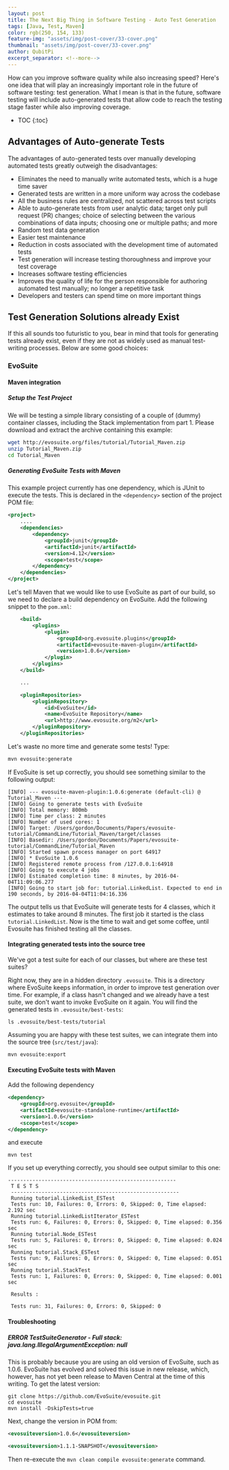 ```yaml
---
layout: post
title: The Next Big Thing in Software Testing - Auto Test Generation
tags: [Java, Test, Maven]
color: rgb(250, 154, 133)
feature-img: "assets/img/post-cover/33-cover.png"
thumbnail: "assets/img/post-cover/33-cover.png"
author: QubitPi
excerpt_separator: <!--more-->
---
```


How can you improve software quality while also increasing speed? Here's one idea that will play an increasingly
important role in the future of software testing: test generation. What I mean is that in the future, software testing
will include auto-generated tests that allow code to reach the testing stage faster while also improving coverage.

<!--more-->

* TOC
{:toc}

## Advantages of Auto-generate Tests

The advantages of auto-generated tests over manually developing automated tests greatly outweigh the disadvantages:

* Eliminates the need to manually write automated tests, which is a huge time saver
* Generated tests are written in a more uniform way across the codebase
* All the business rules are centralized, not scattered across test scripts
* Able to auto-generate tests from user analytic data; target only pull request (PR) changes; choice of selecting
  between the various combinations of data inputs; choosing one or multiple paths; and more
* Random test data generation
* Easier test maintenance
* Reduction in costs associated with the development time of automated tests
* Test generation will increase testing thoroughness and improve your test coverage
* Increases software testing efficiencies
* Improves the quality of life for the person responsible for authoring automated test manually; no longer a repetitive
  task
* Developers and testers can spend time on more important things 

## Test Generation Solutions already Exist

If this all sounds too futuristic to you, bear in mind that tools for generating tests already exist, even if they are
not as widely used as manual test-writing processes. Below are some good choices:

### EvoSuite

#### Maven integration

##### Setup the Test Project

We will be testing a simple library consisting of a couple of (dummy) container classes, including the Stack
implementation from part 1. Please download and extract the archive containing this example:

```bash
wget http://evosuite.org/files/tutorial/Tutorial_Maven.zip
unzip Tutorial_Maven.zip
cd Tutorial_Maven
```

##### Generating EvoSuite Tests with Maven

This example project currently has one dependency, which is JUnit to execute the tests. This is declared in the
`<dependency>` section of the project POM file:

```xml
<project>
    ....
    <dependencies>
        <dependency>
            <groupId>junit</groupId>
            <artifactId>junit</artifactId>
            <version>4.12</version>
            <scope>test</scope>
        </dependency>
    </dependencies>
</project>
```

Let's tell Maven that we would like to use EvoSuite as part of our build, so we need to declare a build dependency on
EvoSuite. Add the following snippet to the `pom.xml`:

```xml
    <build>
        <plugins>
            <plugin>
                <groupId>org.evosuite.plugins</groupId>
                <artifactId>evosuite-maven-plugin</artifactId>
                <version>1.0.6</version>
            </plugin>
        </plugins>
    </build>

    ...

    <pluginRepositories>
        <pluginRepository>
            <id>EvoSuite</id>
            <name>EvoSuite Repository</name>
            <url>http://www.evosuite.org/m2</url>
        </pluginRepository>
    </pluginRepositories>
```

Let's waste no more time and generate some tests! Type:

```bash
mvn evosuite:generate
```

If EvoSuite is set up correctly, you should see something similar to the following output:

```
[INFO] --- evosuite-maven-plugin:1.0.6:generate (default-cli) @ Tutorial_Maven ---
[INFO] Going to generate tests with EvoSuite
[INFO] Total memory: 800mb
[INFO] Time per class: 2 minutes
[INFO] Number of used cores: 1
[INFO] Target: /Users/gordon/Documents/Papers/evosuite-tutorial/CommandLine/Tutorial_Maven/target/classes
[INFO] Basedir: /Users/gordon/Documents/Papers/evosuite-tutorial/CommandLine/Tutorial_Maven
[INFO] Started spawn process manager on port 64917
[INFO] * EvoSuite 1.0.6
[INFO] Registered remote process from /127.0.0.1:64918
[INFO] Going to execute 4 jobs
[INFO] Estimated completion time: 8 minutes, by 2016-04-04T11:09:06.277
[INFO] Going to start job for: tutorial.LinkedList. Expected to end in 190 seconds, by 2016-04-04T11:04:16.336
```

The output tells us that EvoSuite will generate tests for 4 classes, which it estimates to take around 8 minutes. The
first job it started is the class `tutorial.LinkedList`. Now is the time to wait and get some coffee, until Evosuite has
finished testing all the classes.

#### Integrating generated tests into the source tree

We've got a test suite for each of our classes, but where are these test suites?

Right now, they are in a hidden directory `.evosuite`. This is a directory where EvoSuite keeps information, in order to
improve test generation over time. For example, if a class hasn't changed and we already have a test suite, we don't
want to invoke EvoSuite on it again. You will find the generated tests in `.evosuite/best-tests`:

```
ls .evosuite/best-tests/tutorial
```

Assuming you are happy with these test suites, we can integrate them into the source tree (`src/test/java`):

```
mvn evosuite:export
```

#### Executing EvoSuite tests with Maven

Add the following dependency

```xml
<dependency>
    <groupId>org.evosuite</groupId>
    <artifactId>evosuite-standalone-runtime</artifactId>
    <version>1.0.6</version>
    <scope>test</scope>
</dependency>
```

and execute

```
mvn test
```

If you set up everything correctly, you should see output similar to this one:

```
-------------------------------------------------------
 T E S T S
 -------------------------------------------------------
 Running tutorial.LinkedList_ESTest
 Tests run: 10, Failures: 0, Errors: 0, Skipped: 0, Time elapsed: 2.192 sec
 Running tutorial.LinkedListIterator_ESTest
 Tests run: 6, Failures: 0, Errors: 0, Skipped: 0, Time elapsed: 0.356 sec
 Running tutorial.Node_ESTest
 Tests run: 5, Failures: 0, Errors: 0, Skipped: 0, Time elapsed: 0.024 sec
 Running tutorial.Stack_ESTest
 Tests run: 9, Failures: 0, Errors: 0, Skipped: 0, Time elapsed: 0.051 sec
 Running tutorial.StackTest
 Tests run: 1, Failures: 0, Errors: 0, Skipped: 0, Time elapsed: 0.001 sec

 Results :

 Tests run: 31, Failures: 0, Errors: 0, Skipped: 0
```

#### Troubleshooting

##### ERROR TestSuiteGenerator - Full stack: java.lang.IllegalArgumentException: null

This is probably because you are using an old version of EvoSuite, such as 1.0.6. EvoSuite has evolved and solved this
issue in new release, which, however, has not yet been release to Maven Central at the time of this writing. To get
the latest version:

```
git clone https://github.com/EvoSuite/evosuite.git
cd evosuite
mvn install -DskipTests=true
```

Next, change the version in POM from:

```xml
<evosuiteversion>1.0.6</evosuiteversion>
``` 

```xml
<evosuiteversion>1.1.1-SNAPSHOT</evosuiteversion>
```

Then re-execute the `mvn clean compile evosuite:generate` command.
